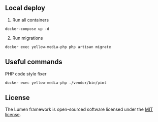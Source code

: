 ## Local deploy

1) Run all containers

```
docker-compose up -d
```

2) Run migrations

```
docker exec yellow-media-php php artisan migrate
```

## Useful commands

PHP code style fixer
```
docker exec yellow-media-php ./vendor/bin/pint
```

## License

The Lumen framework is open-sourced software licensed under the [MIT license](https://opensource.org/licenses/MIT).
